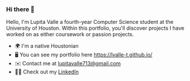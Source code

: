 ### Hi there 👋

Hello, I'm Lupita Valle a fourth-year Computer Science student at the University of Houston. Within this portfolio, you'll discover projects I have worked on as either coursework or passion projects.
- 🌍 I'm a native Houstonian
- 🖥️ You can see my portfolio here https://lvalle-t.github.io/
- ✉️ Contact me at lupitavalle713@gmail.com
- :woman_technologist: Check out my [LinkedIn](www.linkedin.com/in/lupita-valle)

<!--
**lvalle-t/lvalle-t** is a ✨ _special_ ✨ repository because its `README.md` (this file) appears on your GitHub profile.

Here are some ideas to get you started:

- 🔭 I’m currently working on ...
- 🌱 I’m currently learning ...
- 👯 I’m looking to collaborate on ...
- 🤔 I’m looking for help with ...
- 💬 Ask me about ...
- 📫 How to reach me: ...
- 😄 Pronouns: ...
- ⚡  Fun fact: ...
-->
